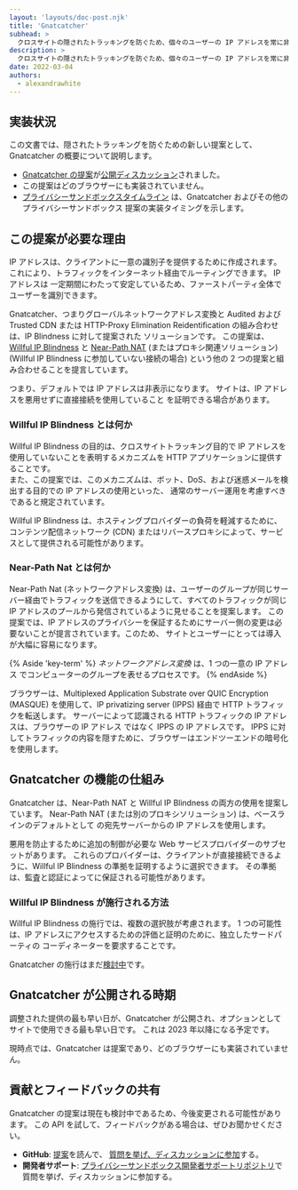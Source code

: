 ```yaml
---
layout: 'layouts/doc-post.njk'
title: 'Gnatcatcher'
subhead: >
  クロスサイトの隠されたトラッキングを防ぐため、個々のユーザーの IP アドレスを常に非表示にする。
description: >
  クロスサイトの隠されたトラッキングを防ぐため、個々のユーザーの IP アドレスを常に非表示にする。
date: 2022-03-04
authors:
  - alexandrawhite
---
```


## 実装状況

この文書では、隠されたトラッキングを防ぐための新しい提案として、Gnatcatcher の概要について説明します。

*  [Gnatcatcher の提案](https://github.com/bslassey/ip-blindness)が[公開ディスカッション](https://github.com/bslassey/ip-blindness/issues)されました。
*  この提案はどのブラウザーにも実装されていません。
*  [プライバシーサンドボックスタイムライン](https://privacysandbox.com/open-web/#the-privacy-sandbox-timeline) は、Gnatcatcher およびその他のプライバシーサンドボックス 提案の実装タイミングを示します。

## この提案が必要な理由

IP アドレスは、クライアントに一意の識別子を提供するために作成されます。 これにより、トラフィックをインターネット経由でルーティングできます。 IP アドレスは 一定期間にわたって安定しているため、ファーストパーティ全体でユーザーを識別できます。

Gnatcatcher、つまりグローバルネットワークアドレス変換と Audited および Trusted CDN または HTTP-Proxy Elimination Reidentification の組み合わせは、IP Blindness に対して提案された ソリューションです。 この提案は、[Willful IP Blindness](https://github.com/bslassey/ip-blindness/blob/master/willful_ip_blindness.md) と [Near-Path NAT](https://github.com/bslassey/ip-blindness/blob/master/near_path_nat.md) (またはプロキシ関連ソリューション) (Willful IP Blindness に参加していない接続の場合) という他の 2 つの提案と組み合わせることを提言しています。

つまり、デフォルトでは IP アドレスは非表示になります。 サイトは、IP アドレスを悪用せずに直接接続を使用していること を証明できる場合があります。

### Willful IP Blindness とは何か

Willful IP Blindness の目的は、クロスサイトトラッキング目的で IP アドレスを使用していないことを表明するメカニズムを HTTP アプリケーションに提供することです。  
また、この提案では、このメカニズムは、ボット、DoS、および迷惑メールを検出する目的での IP アドレスの使用といった、 通常のサーバー運用を考慮すべきであると規定されています。

Willful IP Blindness は、ホスティングプロバイダーの負荷を軽減するために、コンテンツ配信ネットワーク (CDN) またはリバースプロキシによって、サービスとして提供される可能性があります。

### Near-Path Nat とは何か

Near-Path Nat (ネットワークアドレス変換) は、ユーザーのグループが同じサーバー経由でトラフィックを送信できるようにして、すべてのトラフィックが同じ IP アドレスのプールから発信されているように見せることを提案します。  この提案では、IP アドレスのプライバシーを保証するためにサーバー側の変更は必要ないことが提言されています。このため、 サイトとユーザーにとっては導入が大幅に容易になります。

{% Aside 'key-term' %}
_ネットワークアドレス変換_ は、1 つの一意の IP アドレス でコンピューターのグループを表せるプロセスです。
{% endAside %}

ブラウザーは、Multiplexed Application Substrate over QUIC Encryption (MASQUE) を使用して、IP privatizing server (IPPS) 経由で HTTP トラフィックを転送します。 サーバーによって認識される HTTP トラフィックの IP アドレスは、ブラウザーの IP アドレス ではなく IPPS の IP アドレスです。 IPPS に対してトラフィックの内容を隠すために、ブラウザーはエンドツーエンドの暗号化を使用します。

## Gnatcatcher の機能の仕組み

Gnatcatcher は、Near-Path NAT と Willful IP Blindness の両方の使用を提案しています。 Near-Path NAT (または別のプロキシソリューション) は、ベースラインのデフォルトとして の宛先サーバーからの IP アドレスを使用します。

悪用を防止するために追加の制御が必要な Web サービスプロバイダーのサブセットがあります。 これらのプロバイダーは、クライアントが直接接続できるように、Willful IP Blindness の準拠を証明するように選択できます。 その準拠は、監査と認証によってに保証される可能性があります。

### Willful IP Blindness が施行される方法

Willful IP Blindness の施行では、複数の選択肢が考慮されます。 1 つの可能性は、IP アドレスにアクセスするための評価と証明のために、独立したサードパーティの コーディネーターを要求することです。

Gnatcatcher の施行はまだ[検討中](https://github.com/bslassey/ip-blindness/issues)です。

## Gnatcatcher が公開される時期

調整された提供の最も早い日が、Gnatcatcher が公開され、オプションとしてサイトで使用できる最も早い日です。 これは 2023 年以降になる予定です。

現時点では、Gnatcatcher は提案であり、どのブラウザーにも実装されていません。

## 貢献とフィードバックの共有

Gnatcatcher の提案は現在も検討中であるため、今後変更される可能性があります。 この API を試して、フィードバックがある場合は、ぜひお聞かせください。

*  **GitHub**: [提案](https://github.com/bslassey/ip-blindness)を読んで、 [質問を挙げ、ディスカッションに参加](https://github.com/bslassey/ip-blindness/issues)する。
*  **開発者サポート**: [プライバシーサンドボックス開発者サポートリポジトリ](https://github.com/GoogleChromeLabs/privacy-sandbox-dev-support)で質問を挙げ、ディスカッションに参加する。
